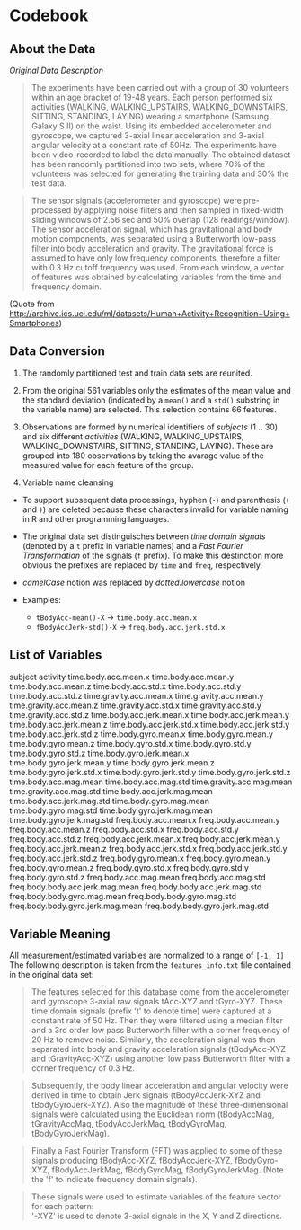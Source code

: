 # Codebook

## About the Data

*Original Data Description*

>The experiments have been carried out with a group of 30 volunteers within an age bracket of 19-48 years. Each person performed six activities (WALKING, WALKING_UPSTAIRS, WALKING_DOWNSTAIRS, SITTING, STANDING, LAYING) wearing a smartphone (Samsung Galaxy S II) on the waist. Using its embedded accelerometer and gyroscope, we captured 3-axial linear acceleration and 3-axial angular velocity at a constant rate of 50Hz. The experiments have been video-recorded to label the data manually. The obtained dataset has been randomly partitioned into two sets, where 70% of the volunteers was selected for generating the training data and 30% the test data. 

>The sensor signals (accelerometer and gyroscope) were pre-processed by applying noise filters and then sampled in fixed-width sliding windows of 2.56 sec and 50% overlap (128 readings/window). The sensor acceleration signal, which has gravitational and body motion components, was separated using a Butterworth low-pass filter into body acceleration and gravity. The gravitational force is assumed to have only low frequency components, therefore a filter with 0.3 Hz cutoff frequency was used. From each window, a vector of features was obtained by calculating variables from the time and frequency domain. 

(Quote from http://archive.ics.uci.edu/ml/datasets/Human+Activity+Recognition+Using+Smartphones)

## Data Conversion

1. The randomly partitioned test and train data sets are reunited.

2. From the original 561 variables only the estimates of the mean value and the standard deviation (indicated by a `mean()` and a `std()` substring in the variable name) are selected.
This selection contains 66 features.

3. Observations are formed by numerical identifiers of _subjects_ (1 .. 30) and six different _activities_ (WALKING, WALKING\_UPSTAIRS, WALKING\_DOWNSTAIRS, SITTING, STANDING, LAYING).  These are grouped into 180 observations by taking the avarage value of the measured value for each feature of the group.

4. Variable name cleansing

  * To support subsequent data processings, hyphen (`-`) and parenthesis (`(` and `)`) are deleted because these characters invalid for variable naming in R and other programming languages.
  * The original data set distinguisches between _time domain signals_ (denoted by a `t` prefix in variable names) and a _Fast Fourier Transformation_ of the signals (`f` prefix). To make this destinction more obvious the prefixes are replaced by `time` and `freq`, respectively.
  * _camelCase_ notion was replaced by _dotted.lowercase_ notion
  * Examples:
    
    + `tBodyAcc-mean()-X` -> `time.body.acc.mean.x`
    + `fBodyAccJerk-std()-X` -> `freq.body.acc.jerk.std.x`

## List of Variables

  subject
  activity
	time.body.acc.mean.x
	time.body.acc.mean.y
	time.body.acc.mean.z
	time.body.acc.std.x
	time.body.acc.std.y
	time.body.acc.std.z
	time.gravity.acc.mean.x
	time.gravity.acc.mean.y
	time.gravity.acc.mean.z
	time.gravity.acc.std.x
	time.gravity.acc.std.y
	time.gravity.acc.std.z
	time.body.acc.jerk.mean.x
	time.body.acc.jerk.mean.y
	time.body.acc.jerk.mean.z
	time.body.acc.jerk.std.x
	time.body.acc.jerk.std.y
	time.body.acc.jerk.std.z
	time.body.gyro.mean.x
	time.body.gyro.mean.y
	time.body.gyro.mean.z
	time.body.gyro.std.x
	time.body.gyro.std.y
	time.body.gyro.std.z
	time.body.gyro.jerk.mean.x
	time.body.gyro.jerk.mean.y
	time.body.gyro.jerk.mean.z
	time.body.gyro.jerk.std.x
	time.body.gyro.jerk.std.y
	time.body.gyro.jerk.std.z
	time.body.acc.mag.mean
	time.body.acc.mag.std
	time.gravity.acc.mag.mean
	time.gravity.acc.mag.std
	time.body.acc.jerk.mag.mean
	time.body.acc.jerk.mag.std
	time.body.gyro.mag.mean
	time.body.gyro.mag.std
	time.body.gyro.jerk.mag.mean
	time.body.gyro.jerk.mag.std
	freq.body.acc.mean.x
	freq.body.acc.mean.y
	freq.body.acc.mean.z
	freq.body.acc.std.x
	freq.body.acc.std.y
	freq.body.acc.std.z
	freq.body.acc.jerk.mean.x
	freq.body.acc.jerk.mean.y
	freq.body.acc.jerk.mean.z
	freq.body.acc.jerk.std.x
	freq.body.acc.jerk.std.y
	freq.body.acc.jerk.std.z
	freq.body.gyro.mean.x
	freq.body.gyro.mean.y
	freq.body.gyro.mean.z
	freq.body.gyro.std.x
	freq.body.gyro.std.y
	freq.body.gyro.std.z
	freq.body.acc.mag.mean
	freq.body.acc.mag.std
	freq.body.body.acc.jerk.mag.mean
	freq.body.body.acc.jerk.mag.std
	freq.body.body.gyro.mag.mean
	freq.body.body.gyro.mag.std
	freq.body.body.gyro.jerk.mag.mean
	freq.body.body.gyro.jerk.mag.std

## Variable Meaning

All measurement/estimated variables are normalized to a range of `[-1, 1]` The following description is taken from the `features_info.txt` file contained in the original data set:

> The features selected for this database come from the accelerometer and gyroscope 3-axial raw signals tAcc-XYZ and tGyro-XYZ. These time domain signals (prefix 't' to denote time) were captured at a constant rate of 50 Hz. Then they were filtered using a median filter and a 3rd order low pass Butterworth filter with a corner frequency of 20 Hz to remove noise. Similarly, the acceleration signal was then separated into body and gravity acceleration signals (tBodyAcc-XYZ and tGravityAcc-XYZ) using another low pass Butterworth filter with a corner frequency of 0.3 Hz. 

> Subsequently, the body linear acceleration and angular velocity were derived in time to obtain Jerk signals (tBodyAccJerk-XYZ and tBodyGyroJerk-XYZ). Also the magnitude of these three-dimensional signals were calculated using the Euclidean norm (tBodyAccMag, tGravityAccMag, tBodyAccJerkMag, tBodyGyroMag, tBodyGyroJerkMag). 

> Finally a Fast Fourier Transform (FFT) was applied to some of these signals producing fBodyAcc-XYZ, fBodyAccJerk-XYZ, fBodyGyro-XYZ, fBodyAccJerkMag, fBodyGyroMag, fBodyGyroJerkMag. (Note the 'f' to indicate frequency domain signals). 

> These signals were used to estimate variables of the feature vector for each pattern:  
'-XYZ' is used to denote 3-axial signals in the X, Y and Z directions.